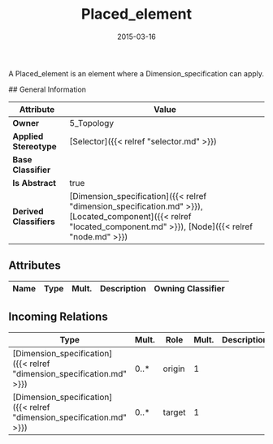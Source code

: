 ﻿---
title: Placed_element
toc: false
type: specs
date: "2015-03-16"
draft: false
specification: KBL
version: 2.4
documentType: "Recommendation"
elementType: Class
classes:
  - Placed_element
menu_name: kbl-2.4
---
<p>A Placed_element is an element where a Dimension_specification can apply.</p>
## General Information

| Attribute               | Value |
|-------------------------|-------|
| **Owner**               | 5_Topology |
| **Applied Stereotype**  | [Selector]({{< relref "selector.md" >}})<br/>  |
| **Base Classifier**     |   |
| **Is Abstract**         | true |
| **Derived Classifiers** | [Dimension_specification]({{< relref "dimension_specification.md" >}}), [Located_component]({{< relref "located_component.md" >}}), [Node]({{< relref "node.md" >}}) |

## Attributes
|  Name  |  Type  |  Mult.  |  Description  |  Owning Classifier  |
|--------|--------|---------|---------------|--------------|

##  Incoming Relations
|    Type  |   Mult.  |   Role    |   Mult.   |   Description  |
|----------|----------|-----------|-----------|----------------|
| [Dimension_specification]({{< relref "dimension_specification.md" >}}) | 0..* | origin | 1 |  |
| [Dimension_specification]({{< relref "dimension_specification.md" >}}) | 0..* | target | 1 |  |
